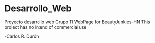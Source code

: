 # Desarrollo_Web
Proyecto desarrollo web
Grupo 11
WebPage for BeautyJunkies-HN
This project has no intend of commercial use

-Carlos R. Durón
